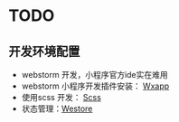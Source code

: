 # TODO 




## 开发环境配置

   * webstorm 开发，小程序官方ide实在难用
   * webstorm 小程序开发插件安装： [Wxapp](https://www.jianshu.com/p/a436b4f9e4ed)
   * 使用scss 开发： [Scss](https://blog.csdn.net/ktutu/article/details/78783008)
   * 状态管理：[Westore](https://github.com/Tencent/westore)
   
